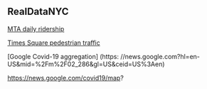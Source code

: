 ## RealDataNYC
[MTA daily ridership](https://new.mta.info./coronavirus/ridership)

[Times Square pedestrian traffic](https://timessquarenyc.org/do-business/market-research-data/pedestrian-counts) 

[Google Covid-19 aggregation]  (https: //news.google.com?hl=en-US&mid=%2Fm%2F02_286&gl=US&ceid=US%3Aen)


https://news.google.com/covid19/map?

